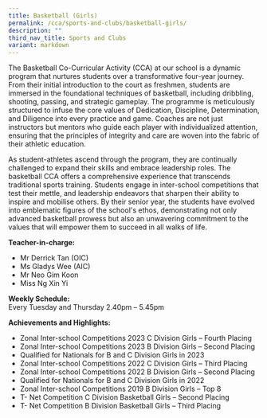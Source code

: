 ```yaml
---
title: Basketball (Girls)
permalink: /cca/sports-and-clubs/basketball-girls/
description: ""
third_nav_title: Sports and Clubs
variant: markdown
---
```

The Basketball Co-Curricular Activity (CCA) at our school is a dynamic program that nurtures students over a transformative four-year journey. From their initial introduction to the court as freshmen, students are immersed in the foundational techniques of basketball, including dribbling, shooting, passing, and strategic gameplay. The programme is meticulously structured to infuse the core values of Dedication, Discipline, Determination, and Diligence into every practice and game. Coaches are not just instructors but mentors who guide each player with individualized attention, ensuring that the principles of integrity and care are woven into the fabric of their athletic education.

As student-athletes ascend through the program, they are continually challenged to expand their skills and embrace leadership roles. The basketball CCA offers a comprehensive experience that transcends traditional sports training. Students engage in inter-school competitions that test their mettle, and leadership endeavors that sharpen their ability to inspire and mobilise others. By their senior year, the students have evolved into emblematic figures of the school's ethos, demonstrating not only advanced basketball prowess but also an unwavering commitment to the values that will empower them to succeed in all walks of life.



**Teacher-in-charge:** <br>
* Mr Derrick Tan (OIC) <br>
* Ms Gladys Wee (AIC) <br>
* Mr Neo Gim Koon <br>
* Miss Ng Xin Yi

**Weekly Schedule:** <br>
Every Tuesday and Thursday 2.40pm – 5.45pm

**Achievements and Highlights:**
* Zonal Inter-school Competitions 2023 C Division Girls – Fourth Placing<br>
* Zonal Inter-school Competitions 2023 B Division Girls – Second Placing<br>
* Qualified for Nationals for B and C Division Girls in 2023<br>
* Zonal Inter-school Competitions 2022 C Division Girls – Third Placing<br>
* Zonal Inter-school Competitions 2022 B Division Girls – Second Placing<br>
* Qualified for Nationals for B and C Division Girls in 2022<br>
* Zonal Inter-school Competitions 2019 B Division Girls – Top 8<br>
* T- Net Competition C Division Basketball Girls – Second Placing<br>
* T- Net Competition B Division Basketball Girls – Third Placing<br>
<p></p>